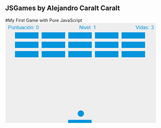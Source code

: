 ## JSGames by Alejandro Caralt Caralt
#My First Game with Pure JavaScript
<img src="img/paddle.png" >
